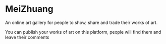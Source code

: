# MeiZhuang

An online art gallery for people to show, share and trade their works of art.

You can publish your works of art on this platform, people will find them and leave their comments